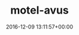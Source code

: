 ---
title:		"motel-avus"
type:		"photos"
mediatype:		"upload"
location:		"TBC"
date:		"2016-12-09 13:11:57+00:00"
album:		"city"
filename:		"motel-avus.md"
series:		""
cl_public_id:		"city/motel-avus"
cl_version:		1497000363
format:		"tiff"
bytes:		5448948
width:		2158
height:		1440
colours:
- "#D4DCE0"
- "#EDF2F9"
- "#496579"
- "#202532"
- "#202D35"
- "#BDC3C0"
- "#495B73"
- "#2D2C34"
- "#2A3031"
- "#03618A"
- "#0486B7"
- "#66757D"
- "#32302B"
- "#5E6372"
- "#301C1F"
- "#70A1BE"
- "#271823"
- "#817152"
- "#211825"
- "#33030E"
- "#3D3728"
- "#042536"
- "#BBBDB4"
- "#770729"
exposure_mode:		"Auto"
program:		"Aperture-priority AE"
aperture:		"5.6"
focal_length:		"24.0 mm"
iso:		"250"
shutter_speed:		"1/80"
metering:		"Multi-segment"
flash:		"Off, Did not fire"
white_balance:		"Custom"
colour_temp:		"5000"
has_crop:		"true"
orientation:		"Horizontal (normal)"
camera_model:		"NIKON D800"
lens_info:		"24-70mm f/2.8"
artist:		"No artist info"
x_resolution:		"300"
y_resolution:		"300"
---